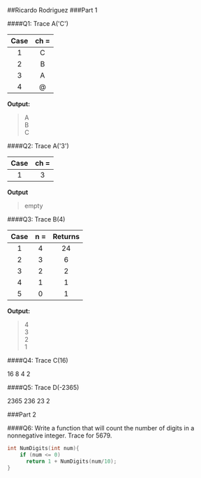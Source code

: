 ##Ricardo Rodriguez
###Part 1

####Q1: Trace A('C')

|Case |ch = |
|:---:|:---:|
|1    |C    |
|2    |B    |
|3    |A    |
|4    |@    |
**Output:**
>A  
>B  
>C

####Q2: Trace A('3')

|Case |ch = |
|:---:|:---:|
|1    |3    |
**Output**
>empty

####Q3: Trace B(4)

|Case |n =  |Returns|
|:---:|:---:|:-----:|
|1    |4    |24     |
|2    |3    |6      |
|3    |2    |2      |
|4    |1    |1      |
|5    |0    |1      |
**Output:**
>4  
>3  
>2  
>1

####Q4: Trace C(16)

16
8
4
2

####Q5: Trace D(-2365)

2365
236
23
2

###Part 2

####Q6: Write a function that will count the number of digits in a nonnegative integer. Trace for 5679.

```cpp
int NumDigits(int num){
    if (num <= 0)
      return 1 + NumDigits(num/10);
}
```


